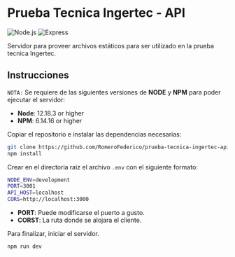 # Prueba Tecnica Ingertec - API
![Node.js](https://shields.io/badge/BackEnd-Node.js-violet?logo=node.js&style=plastic)
![Express](https://shields.io/badge/BackEnd-Express-violet?logo=express&style=plastic)

Servidor para proveer archivos estáticos para ser utilizado en la prueba tecnica Ingertec.

## Instrucciones
`NOTA:` Se requiere de las siguientes versiones de **NODE** y **NPM** para poder ejecutar el servidor:
 * __Node__: 12.18.3 or higher
 * __NPM__: 6.14.16 or higher
 
Copiar el repositorio e instalar las dependencias necesarias:
 ```bash
git clone https://github.com/RomeroFederico/prueba-tecnica-ingertec-api.git
npm install
```
Crear en el directoria raiz el archivo `.env` con el siguiente formato:
 ```bash
NODE_ENV=development
PORT=3001
API_HOST=localhost
CORS=http://localhost:3000
```
* __PORT__: Puede modificarse el puerto a gusto.
* __CORST__: La ruta donde se alojara el cliente.

Para finalizar, iniciar el servidor.
 ```bash
npm run dev
```
